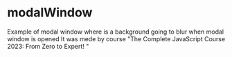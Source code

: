 # modalWindow

Example of modal window where is a background going to blur when modal window is opened
It was mede by course "The Complete JavaScript Course 2023: From Zero to Expert!
"
